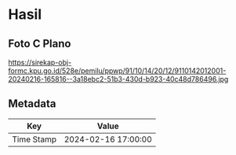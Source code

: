 # Hasil

## Foto C Plano

https://sirekap-obj-formc.kpu.go.id/528e/pemilu/ppwp/91/10/14/20/12/9110142012001-20240216-165816--3a18ebc2-51b3-430d-b923-40c48d786496.jpg


## Metadata

| Key        | Value               |
| ---------- | ------------------- |
| Time Stamp | 2024-02-16 17:00:00 |



